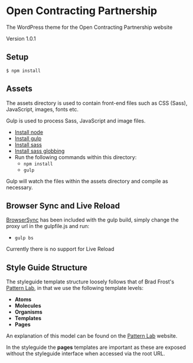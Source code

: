 # Open Contracting Partnership

The WordPress theme for the Open Contracting Partnership website

Version 1.0.1

## Setup

```
$ npm install
```

## Assets

The assets directory is used to contain front-end files such as CSS (Sass), JavaScript, images, fonts etc.

Gulp is used to process Sass, JavaScript and image files.

- [Install node](http://nodejs.org/download/)
- [Install gulp](https://github.com/gulpjs/gulp/blob/master/docs/getting-started.md)
- [Install sass](http://sass-lang.com/install)
- [Install sass globbing](https://github.com/chriseppstein/sass-globbing)
- Run the following commands within this directory:
  - `npm install`
  - `gulp`

Gulp will watch the files within the assets directory and compile as necessary.

## Browser Sync and Live Reload

[BrowserSync](http://www.browsersync.io/) has been included with the gulp build, simply change the proxy url in the gulpfile.js and run:
-   `gulp bs`

Currently there is no support for Live Reload

## Style Guide Structure

The styleguide template structure loosely follows that of Brad Frost's [Pattern Lab](http://patternlab.io/about.html), in that we use the following template levels:

- **Atoms**
- **Molecules**
- **Organisms**
- **Templates**
- **Pages**

An explanation of this model can be found on the [Pattern Lab](http://patternlab.io/about.html) website.

In the styleguide the **pages** templates are important as these are exposed without the styleguide interface when accessed via the root URL.
